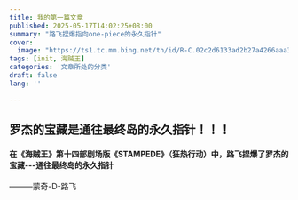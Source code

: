 ```yaml
---
title: 我的第一篇文章
published: 2025-05-17T14:02:25+08:00
summary: "路飞捏爆指向one-piece的永久指针"
cover:
  image: "https://ts1.tc.mm.bing.net/th/id/R-C.02c2d6133ad2b27a4266aaa369b5df81?rik=HA0hBFgCDoOvuw&riu=http%3a%2f%2fn.sinaimg.cn%2fsinacn20190829ac%2f791%2fw480h311%2f20190829%2fc274-icxmqsu9639164.jpg&ehk=prqBKuO0HpoDTAYL18es4Z%2ft%2bi1LY6G3Cf7d6%2fKVoAM%3d&risl=&pid=ImgRaw&r=0"
tags: [init, 海贼王]
categories: '文章所处的分类'
draft: false 
lang: ''

---
```


## 罗杰的宝藏是通往最终岛的永久指针！！！

#### 在《海贼王》第十四部剧场版《STAMPEDE》（狂热行动）中，路飞捏爆了罗杰的宝藏---通往最终岛的永久指针

———蒙奇-D-路飞